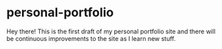 # personal-portfolio
Hey there! This is the first draft of my personal portfolio site and there will be continuous improvements to the site as I learn new stuff.

